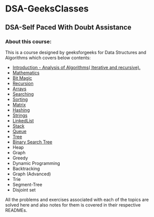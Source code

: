# DSA-GeeksClasses
## DSA-Self Paced With Doubt Assistance

### About this course:  
This is a course designed by geeksforgeeks for Data Structures and Algorithms which covers below contents:  
+ [Introduction - Analysis of Algorithms( Iterative and recursive).](Introduction)
+ [Mathematics](Mathematics) 
+ [Bit Magic](Bitwise_Algorithms)
+ [Recursion](Recursion) 
+ [Arrays](Arrays)  
+ [Searching](Searching)  
+ [Sorting](Sorting)  
+ [Matrix](Matrix)
+ [Hashing](Hashing)
+ [Strings](Strings)
+ [LinkedList](LinkedList)
+ [Stack](Stack)
+ [Queue](Queue)
+ [Tree](Tree)
+ [Binary Search Tree](Binary-Search-Tree)
+ Heap
+ Graph
+ Greedy 
+ Dynamic Programming
+ Backtracking
+ Graph (Advanced)
+ Trie
+ Segment-Tree
+ Disjoint set

All the problems and exercises associated with each of the topics are solved here and also notes for them is covered in their respective READMEs.  
